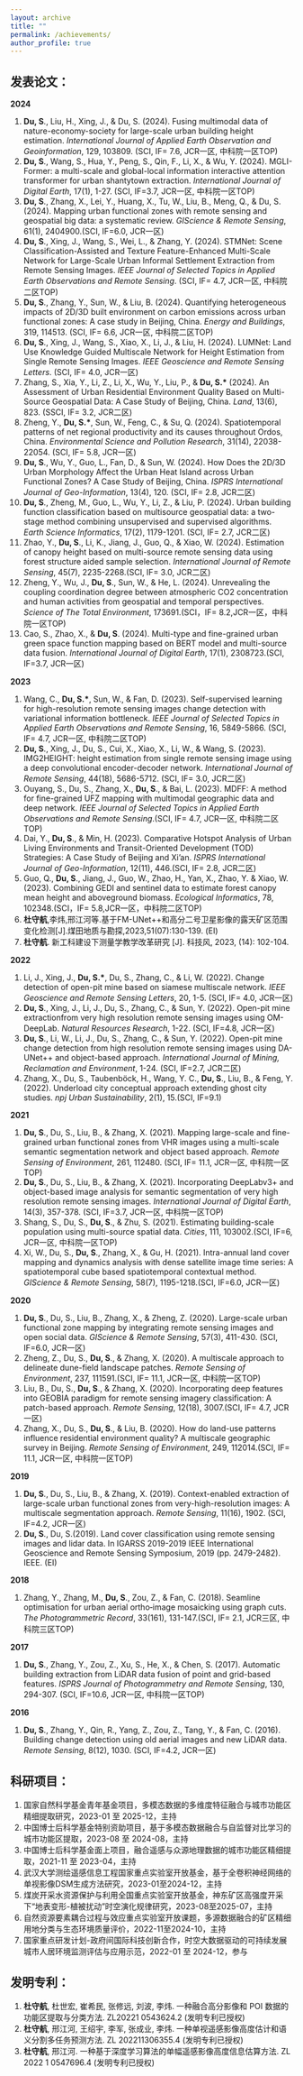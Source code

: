 ```yaml
---
layout: archive
title: ""
permalink: /achievements/
author_profile: true
---
```


## 发表论文：

**2024**

1. **Du, S**., Liu, H., Xing, J., & Du, S. (2024). Fusing multimodal data of nature-economy-society for large-scale urban building height estimation. *International Journal of Applied Earth Observation and Geoinformation*, 129, 103809. (SCI, IF= 7.6, JCR一区, 中科院一区TOP)
2. **Du, S**., Wang, S., Hua, Y., Peng, S., Qin, F., Li, X., & Wu, Y. (2024). MGLI-Former: a multi-scale and global-local information interactive attention transformer for urban shantytown extraction. *International Journal of Digital Earth*, 17(1), 1-27. (SCI, IF=3.7, JCR一区, 中科院一区TOP)
3. **Du, S**., Zhang, X., Lei, Y., Huang, X., Tu, W., Liu, B., Meng, Q., & Du, S. (2024). Mapping urban functional zones with remote sensing and geospatial big data: a systematic review. *GIScience & Remote Sensing*, 61(1), 2404900.(SCI, IF=6.0, JCR一区)
4. **Du, S**., Xing, J., Wang, S., Wei, L., & Zhang, Y. (2024). STMNet: Scene Classification-Assisted and Texture Feature-Enhanced Multi-Scale Network for Large-Scale Urban Informal Settlement Extraction from Remote Sensing Images. *IEEE Journal of Selected Topics in Applied Earth Observations and Remote Sensing*. (SCI, IF= 4.7, JCR一区, 中科院二区TOP)
5. **Du, S**., Zhang, Y., Sun, W., & Liu, B. (2024). Quantifying heterogeneous impacts of 2D/3D built environment on carbon emissions across urban functional zones: A case study in Beijing, China. *Energy and Buildings*, 319, 114513. (SCI, IF= 6.6, JCR一区, 中科院二区TOP)
6. **Du, S**., Xing, J., Wang, S., Xiao, X., Li, J., & Liu, H. (2024). LUMNet: Land Use Knowledge Guided Multiscale Network for Height Estimation from Single Remote Sensing Images. *IEEE Geoscience and Remote Sensing Letters*. (SCI, IF= 4.0, JCR一区)
7. Zhang, S., Xia, Y., Li, Z., Li, X., Wu, Y., Liu, P., & __Du, S.*__ (2024). An Assessment of Urban Residential Environment Quality Based on Multi-Source Geospatial Data: A Case Study of Beijing, China. _Land_, 13(6), 823. (SSCI, IF= 3.2, JCR二区)
8. Zheng, Y., __Du, S.*__, Sun, W., Feng, C., & Su, Q. (2024). Spatiotemporal patterns of net regional productivity and its causes throughout Ordos, China. _Environmental Science and Pollution Research_, 31(14), 22038-22054. (SCI, IF= 5.8, JCR一区)
9. **Du, S**., Wu, Y., Guo, L., Fan, D., & Sun, W. (2024). How Does the 2D/3D Urban Morphology Affect the Urban Heat Island across Urban Functional Zones? A Case Study of Beijing, China. *ISPRS International Journal of Geo-Information*, 13(4), 120. (SCI, IF= 2.8, JCR二区)
10. **Du, S**., Zheng, M., Guo, L., Wu, Y., Li, Z., & Liu, P. (2024). Urban building function classification based on multisource geospatial data: a two-stage method combining unsupervised and supervised algorithms. *Earth Science Informatics*, 17(2), 1179-1201. (SCI, IF= 2.7, JCR二区)
11. Zhao, Y., **Du, S**., Li, K., Jiang, J., Guo, Q., & Xiao, W. (2024). Estimation of canopy height based on multi-source remote sensing data using forest structure aided sample selection. *International Journal of Remote Sensing*, 45(7), 2235-2268.(SCI, IF= 3.0, JCR二区)
12. Zheng, Y., Wu, J., **Du, S**., Sun, W., & He, L. (2024). Unrevealing the coupling coordination degree between atmospheric CO2 concentration and human activities from geospatial and temporal perspectives. *Science of The Total Environment*, 173691.(SCI，IF= 8.2,JCR一区，中科院一区TOP)
13. Cao, S., Zhao, X., & **Du, S**. (2024). Multi-type and fine-grained urban green space function mapping based on BERT model and multi-source data fusion. *International Journal of Digital Earth*, 17(1), 2308723.(SCI, IF=3.7, JCR一区)

**2023**

1. Wang, C., __Du, S.*__, Sun, W., & Fan, D. (2023). Self-supervised learning for high-resolution remote sensing images change detection with variational information bottleneck. _IEEE Journal of Selected Topics in Applied Earth Observations and Remote Sensing_, 16, 5849-5866. (SCI, IF= 4.7, JCR一区, 中科院二区TOP)
2. **Du, S**., Xing, J., Du, S., Cui, X., Xiao, X., Li, W., & Wang, S. (2023). IMG2HEIGHT: height estimation from single remote sensing image using a deep convolutional encoder-decoder network. *International Journal of Remote Sensing*, 44(18), 5686-5712. (SCI, IF= 3.0, JCR二区)
3. Ouyang, S., Du, S., Zhang, X., **Du, S**., & Bai, L. (2023). MDFF: A method for fine-grained UFZ mapping with multimodal geographic data and deep network. *IEEE Journal of Selected Topics in Applied Earth Observations and Remote Sensing*.(SCI, IF= 4.7, JCR一区, 中科院二区TOP)
4. Dai, Y., **Du, S**., & Min, H. (2023). Comparative Hotspot Analysis of Urban Living Environments and Transit-Oriented Development (TOD) Strategies: A Case Study of Beijing and Xi’an. *ISPRS International Journal of Geo-Information*, 12(11), 446.(SCI, IF= 2.8, JCR二区)
5. Guo, Q., **Du, S**., Jiang, J., Guo, W., Zhao, H., Yan, X., Zhao, Y. & Xiao, W. (2023). Combining GEDI and sentinel data to estimate forest canopy mean height and aboveground biomass. *Ecological Informatics*, 78, 102348.(SCI，IF= 5.8,JCR一区，中科院二区TOP)
6. **杜守航**,李炜,邢江河等.基于FM-UNet++和高分二号卫星影像的露天矿区范围变化检测[J].煤田地质与勘探,2023,51(07):130-139. (EI)
7. **杜守航**. 新工科建设下测量学教学改革研究 [J]. 科技风, 2023, (14): 102-104.

**2022**

1. Li, J., Xing, J., __Du, S.*__, Du, S., Zhang, C., & Li, W. (2022). Change detection of open-pit mine based on siamese multiscale network. _IEEE Geoscience and Remote Sensing Letters_, 20, 1-5. (SCI, IF= 4.0, JCR一区)
2. **Du, S**., Xing, J., Li, J., Du, S., Zhang, C., & Sun, Y. (2022).  Open-pit mine extractionfrom very high resolution remote sensing images using OM-DeepLab. *Natural Resources Research*, 1-22. (SCI, IF=4.8, JCR一区)
3. **Du, S**., Li, W., Li, J., Du, S., Zhang, C., & Sun, Y. (2022). Open-pit mine change detection from high resolution remote sensing images using DA-UNet++ and object-based approach. *International Journal of Mining, Reclamation and Environment*, 1-24. (SCI, IF=2.7, JCR二区)
4. Zhang, X., Du, S., Taubenböck, H., Wang, Y. C., **Du, S**., Liu, B., & Feng, Y. (2022). Underload city conceptual approach extending ghost city studies. *npj Urban Sustainability*, 2(1), 15.(SCI, IF=9.1)

**2021**

1. **Du, S**., Du, S., Liu, B., & Zhang, X. (2021). Mapping large-scale and fine-grained urban functional zones from VHR images using a multi-scale semantic segmentation network and object based approach. *Remote Sensing of Environment*, 261, 112480. (SCI, IF= 11.1, JCR一区, 中科院一区TOP)
2. **Du, S**., Du, S., Liu, B., & Zhang, X. (2021). Incorporating DeepLabv3+ and object-based image analysis for semantic segmentation of very high resolution remote sensing images. *International Journal of Digital Earth*, 14(3), 357-378. (SCI, IF=3.7, JCR一区, 中科院一区TOP)
3. Shang, S., Du, S., **Du, S**., & Zhu, S. (2021). Estimating building-scale population using multi-source spatial data. *Cities*, 111, 103002.(SCI, IF=6, JCR一区, 中科院一区TOP)
4. Xi, W., Du, S., **Du, S**., Zhang, X., & Gu, H. (2021). Intra-annual land cover mapping and dynamics analysis with dense satellite image time series: A spatiotemporal cube based spatiotemporal contextual method. *GIScience & Remote Sensing*, 58(7), 1195-1218.(SCI, IF=6.0, JCR一区)

**2020**

1. **Du, S**., Du, S., Liu, B., Zhang, X., & Zheng, Z. (2020). Large-scale urban functional zone mapping by integrating remote sensing images and open social data. *GIScience & Remote Sensing*, 57(3), 411-430. (SCI, IF=6.0, JCR一区)
2. Zheng, Z., Du, S., **Du, S**., & Zhang, X. (2020). A multiscale approach to delineate dune-field landscape patches. *Remote Sensing of Environment*, 237, 111591.(SCI, IF= 11.1, JCR一区, 中科院一区TOP)
3. Liu, B., Du, S., **Du, S**., & Zhang, X. (2020). Incorporating deep features into GEOBIA paradigm for remote sensing imagery classification: A patch-based approach. *Remote Sensing*, 12(18), 3007.(SCI, IF= 4.7, JCR一区)
4. Zhang, X., Du, S., **Du, S**., & Liu, B. (2020). How do land-use patterns influence residential environment quality? A multiscale geographic survey in Beijing. *Remote Sensing of Environment*, 249, 112014.(SCI, IF= 11.1, JCR一区, 中科院一区TOP)

**2019**

1. **Du, S**., Du, S., Liu, B., & Zhang, X. (2019). Context-enabled extraction of large-scale urban functional zones from very-high-resolution images: A multiscale segmentation approach. *Remote Sensing*, 11(16), 1902. (SCI, IF=4.2, JCR一区)
2. **Du, S**., Du, S.(2019). Land cover classification using remote sensing images and lidar data. In IGARSS 2019-2019 IEEE International Geoscience and Remote Sensing Symposium, 2019 (pp. 2479-2482). IEEE. (EI)

**2018**

1. Zhang, Y., Zhang, M., **Du, S**., Zou, Z., & Fan, C. (2018). Seamline optimisation for urban aerial ortho‐image mosaicking using graph cuts. *The Photogrammetric Record*, 33(161), 131-147.(SCI, IF= 2.1, JCR三区, 中科院三区TOP)

**2017**

1. **Du, S**., Zhang, Y., Zou, Z., Xu, S., He, X., & Chen, S. (2017). Automatic building extraction from LiDAR data fusion of point and grid-based features. *ISPRS Journal of Photogrammetry and Remote Sensing*, 130, 294-307. (SCI, IF=10.6, JCR一区, 中科院一区TOP)

**2016**

1. **Du, S**., Zhang, Y., Qin, R., Yang, Z., Zou, Z., Tang, Y., & Fan, C. (2016). Building change detection using old aerial images and new LiDAR data. *Remote Sensing*, 8(12), 1030. (SCI, IF=4.2, JCR一区)


## 科研项目：

1. 国家自然科学基金青年基金项目，多模态数据的多维度特征融合与城市功能区精细提取研究，2023-01 至 2025-12，主持
2. 中国博士后科学基金特别资助项目，基于多模态数据融合与自监督对比学习的城市功能区提取，2023-08 至 2024-08，主持
3. 中国博士后科学基金面上项目，融合遥感与众源地理数据的城市功能区精细提取，2021-11 至 2023-04，主持
4. 武汉大学测绘遥感信息工程国家重点实验室开放基金，基于全卷积神经网络的单视影像DSM生成方法研究，2023-01至2024-12，主持
5. 煤炭开采水资源保护与利用全国重点实验室开放基金，神东矿区高强度开采下“地表变形-植被扰动”时空演化规律研究，2023-08至2025-07，主持
6. 自然资源要素耦合过程与效应重点实验室开放课题，多源数据融合的矿区精细用地分类与生态环境质量评价，2022-11至2024-10，主持
7. 国家重点研发计划-政府间国际科技创新合作，时空大数据驱动的可持续发展城市人居环境监测评估与应用示范，2022-01 至 2024-12，参与

## 发明专利：

1. **杜守航**, 杜世宏, 崔希民, 张修远, 刘波, 李炜. 一种融合高分影像和 POI 数据的功能区提取与分类方法. ZL20221 0543624.2 (发明专利已授权)
2. **杜守航**, 邢江河, 王绍宇, 李军, 张成业, 李炜. 一种单视遥感影像高度估计和语义分割多任务预测方法. ZL 202211306355.4 (发明专利已授权)
3. **杜守航**, 邢江河. 一种基于深度学习算法的单幅遥感影像高度信息估算方法. ZL 2022 1 0547696.4 (发明专利已授权)

